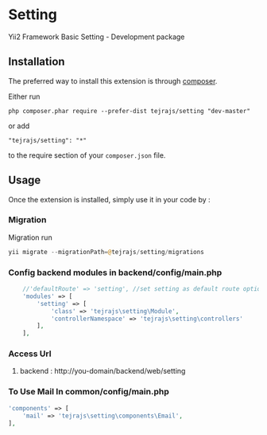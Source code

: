 Setting
=======
Yii2 Framework Basic Setting - Development package

Installation
------------

The preferred way to install this extension is through [composer](http://getcomposer.org/download/).

Either run

```
php composer.phar require --prefer-dist tejrajs/setting "dev-master"
```

or add

```
"tejrajs/setting": "*"
```

to the require section of your `composer.json` file.


Usage
-----

Once the extension is installed, simply use it in your code by  :

### Migration

Migration run

```php
yii migrate --migrationPath=@tejrajs/setting/migrations
```

### Config backend modules in backend/config/main.php

```php
    //'defaultRoute' => 'setting', //set setting as default route optional
    'modules' => [
        'setting' => [
    		'class' => 'tejrajs\setting\Module',
    		'controllerNamespace' => 'tejrajs\setting\controllers'
    	],
    ],
```

### Access Url
1. backend : http://you-domain/backend/web/setting

### To Use Mail In common/config/main.php

```php
'components' => [
	'mail' => 'tejrajs\setting\components\Email',
],
```
```